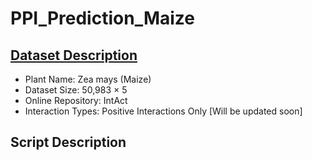 # **PPI_Prediction_Maize**

## <u>Dataset Description</u>
* Plant Name: Zea mays (Maize)
* Dataset Size: 50,983 &times; 5
* Online Repository: IntAct
* Interaction Types: Positive Interactions Only [Will be updated soon]

## Script Description
